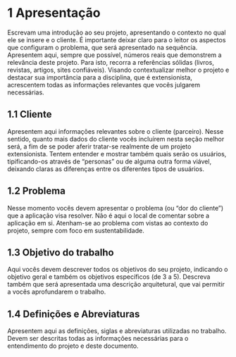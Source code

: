 # 1 Apresentação


Escrevam uma introdução ao seu projeto, apresentando o contexto no qual ele se insere e o cliente. É importante deixar claro para o leitor os aspectos que configuram o problema, que será apresentado na sequência. Apresentem aqui, sempre que possível, números reais que demonstrem a relevância deste projeto. Para isto, recorra a referências sólidas (livros, revistas, artigos, sites confiáveis). 
Visando contextualizar melhor o projeto e destacar sua importância para a disciplina, que é extensionista, acrescentem todas as informações relevantes que vocês julgarem necessárias.

## 1.1 Cliente
Apresentem aqui informações relevantes sobre o cliente (parceiro). Nesse sentido, quanto mais dados do cliente vocês incluírem nesta seção melhor será, a fim de se poder aferir tratar-se realmente de um projeto extensionista.
Tentem entender e mostrar também quais serão os usuários, tipificando-os através de “personas” ou de alguma outra forma viável, deixando claras as diferenças entre os diferentes tipos de usuários. 

## 1.2 Problema
Nesse momento vocês devem apresentar o problema (ou “dor do cliente”) que a aplicação visa resolver. Não é aqui o local de comentar sobre a aplicação em si. Atenham-se ao problema com vistas ao contexto do projeto, sempre com foco em sustentabilidade.

## 1.3 Objetivo do trabalho
Aqui vocês devem descrever todos os objetivos do seu projeto, indicando o objetivo geral e também os objetivos específicos (de 3 a 5). Descreva também que será apresentada uma descrição arquitetural, que vai permitir a vocês aprofundarem o trabalho.

## 1.4 Definições e Abreviaturas
Apresentem aqui as definições, siglas e abreviaturas utilizadas no trabalho. Devem ser descritas todas as informações necessárias para o entendimento do projeto e deste documento.
